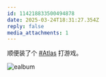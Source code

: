 ```yaml
---
id: 114218833500494878
date: 2025-03-24T18:31:27.354Z
reply: false
media_attachments: 1
---
```


顺便装了个 [#Atlas](https://e5n.cc/tags/Atlas) 打游戏。

![ealbum](https://files.e5n.cc/media_attachments/files/114/218/833/168/211/197/original/8d22a1d365420701.jpg)
